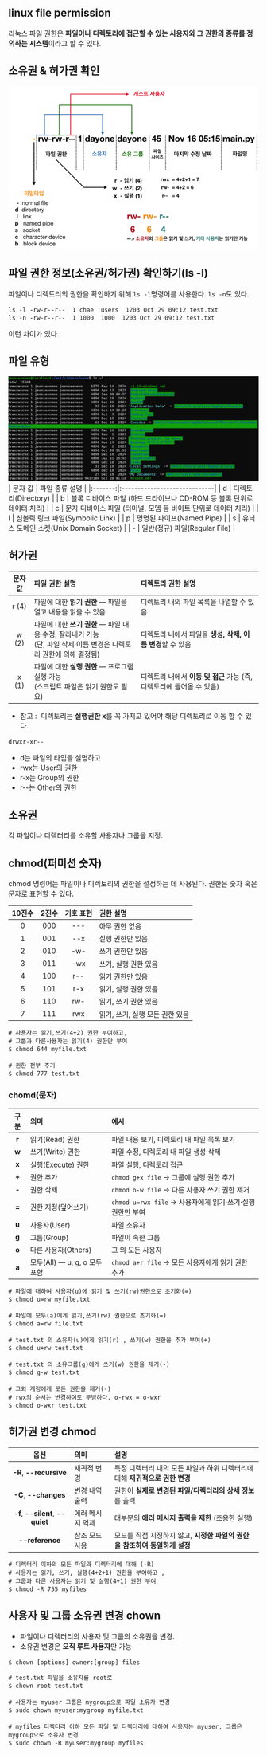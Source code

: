 ## linux file permission
리눅스 파일 권한은 **파일이나 디렉토리에 접근할 수 있는 사용자와 그 권한의 종류를 정의하는 시스템**이라고 할 수 있다.

## 소유권 & 허가권 확인
![alt text](<../image/inpa linux file permission.png>)

## 파일 권한 정보(소유권/허가권)  확인하기(ls -l)
파일이나 디렉토리의 권한을 확인하기 위해 ```ls -l```명령어를 사용한다. ```ls -n```도 있다.
```
ls -l -rw-r--r--  1 chae  users  1203 Oct 29 09:12 test.txt
ls -n -rw-r--r--  1 1000  1000  1203 Oct 29 09:12 test.txt
```
이런 차이가 있다.

## 파일 유형
![alt text](<../image/file type.png>)
| 문자 값 | 파일 종류 설명 |
|:-------:|:-----------------------------|
| d | 디렉토리(Directory) |
| b | 블록 디바이스 파일 (하드 드라이브나 CD-ROM 등 블록 단위로 데이터 처리) |
| c | 문자 디바이스 파일 (터미널, 모뎀 등 바이트 단위로 데이터 처리) |
| l | 심볼릭 링크 파일(Symbolic Link) |
| p | 명명된 파이프(Named Pipe) |
| s | 유닉스 도메인 소켓(Unix Domain Socket) |
| - | 일반(정규) 파일(Regular File) |

## 허가권
| 문자값 | 파일 권한 설명 | 디렉토리 권한 설명 |
|:-------:|:-----------------------------|:--------------------------------|
| r (4) | 파일에 대한 **읽기 권한** — 파일을 열고 내용을 읽을 수 있음 | 디렉토리 내의 파일 목록을 나열할 수 있음 |
| w (2) | 파일에 대한 **쓰기 권한** — 파일 내용 수정, 잘라내기 가능 <br> (단, 파일 삭제·이름 변경은 디렉토리 권한에 의해 결정됨) | 디렉토리 내에서 파일을 **생성, 삭제, 이름 변경**할 수 있음 |
| x (1) | 파일에 대한 **실행 권한** — 프로그램 실행 가능 <br> (스크립트 파일은 읽기 권한도 필요) | 디렉토리 내에서 **이동 및 접근** 가능 (즉, 디렉토리에 들어올 수 있음) |

+ 참고 :  디렉토리는 **실행권한 x**를 꼭 가지고 있어야 해당 디렉토리로 이동 할 수 있다.

```
drwxr-xr--
```
+ d는 파일의 타입을 설명하고
+ rwx는 User의 권한
+ r-x는 Group의 권한
+ r--는 Other의 권한

## 소유권
각 파일이나 디렉터리를 소유할 사용자나 그룹을 지정.

## chmod(퍼미션 숫자)
chmod 명령어는 파일이나 디렉토리의 권한을 설정하는 데 사용된다. 권한은 숫자 혹은 문자로 표현할 수 있다.

| 10진수 | 2진수 | 기호 표현 | 권한 설명 |
|:-------:|:-------:|:---------:|:-----------|
| 0 | 000 | --- | 아무 권한 없음 |
| 1 | 001 | --x | 실행 권한만 있음 |
| 2 | 010 | -w- | 쓰기 권한만 있음 |
| 3 | 011 | -wx | 쓰기, 실행 권한 있음 |
| 4 | 100 | r-- | 읽기 권한만 있음 |
| 5 | 101 | r-x | 읽기, 실행 권한 있음 |
| 6 | 110 | rw- | 읽기, 쓰기 권한 있음 |
| 7 | 111 | rwx | 읽기, 쓰기, 실행 모든 권한 있음 |
```
# 사용자는 읽기,쓰기(4+2) 권한 부여하고, 
# 그룹과 다른사용자는 읽기(4) 권한만 부여
$ chmod 644 myfile.txt

# 권한 전부 주기
$ chmod 777 test.txt
```
### chomd(문자)
| 구분 | 의미 | 예시 |
|:------:|:------|:------|
| **r** | 읽기(Read) 권한 | 파일 내용 보기, 디렉토리 내 파일 목록 보기 |
| **w** | 쓰기(Write) 권한 | 파일 수정, 디렉토리 내 파일 생성·삭제 |
| **x** | 실행(Execute) 권한 | 파일 실행, 디렉토리 접근 |
| **+** | 권한 추가 | `chmod g+x file` → 그룹에 실행 권한 추가 |
| **-** | 권한 삭제 | `chmod o-w file` → 다른 사용자 쓰기 권한 제거 |
| **=** | 권한 지정(덮어쓰기) | `chmod u=rwx file` → 사용자에게 읽기·쓰기·실행 권한만 부여 |
| **u** | 사용자(User) | 파일 소유자 |
| **g** | 그룹(Group) | 파일이 속한 그룹 |
| **o** | 다른 사용자(Others) | 그 외 모든 사용자 |
| **a** | 모두(All) — u, g, o 모두 포함 | `chmod a+r file` → 모든 사용자에게 읽기 권한 추가 |

```
# 파일에 대하여 사용자(u)에 읽기 및 쓰기(rw)권한으로 초기화(=)
$ chmod u=rw myfile.txt

# 파일에 모두(a)에게 읽기,쓰기(rw) 권한으로 초기화(=)
$ chmod a=rw file.txt

# test.txt 의 소유자(u)에게 읽기(r) , 쓰기(w) 권한을 추가 부여(+)
$ chmod u+rw test.txt

# test.txt 의 소유그룹(g)에게 쓰기(w) 권한을 제거(-)
$ chmod g-w test.txt

# 그외 계정에게 모든 권한을 제거(-)
# rwx의 순서는 변경하여도 무방하다. o-rwx = o-wxr
$ chmod o-wxr test.txt
```

## 허가권 변경 chmod
| 옵션 | 의미 | 설명 |
|:------:|:------|:------|
| **-R**, **--recursive** | 재귀적 변경 | 특정 디렉터리 내의 모든 파일과 하위 디렉터리에 대해 **재귀적으로 권한 변경** |
| **-C**, **--changes** | 변경 내역 출력 | 권한이 **실제로 변경된 파일/디렉터리의 상세 정보**를 출력 |
| **-f**, **--silent**, **--quiet** | 에러 메시지 억제 | 대부분의 **에러 메시지 출력을 제한** (조용한 실행) |
| **--reference** | 참조 모드 사용 | 모드를 직접 지정하지 않고, **지정한 파일의 권한을 참조하여 동일하게 설정** |

```
# 디렉터리 이하의 모든 파일과 디렉터리에 대해 (-R)
# 사용자는 읽기, 쓰기, 실행(4+2+1) 권한을 부여하고 ,
# 그룹과 다른 사용자는 읽기 및 실행(4+1) 권한 부여
$ chmod -R 755 myfiles
```

## 사용자 및 그룹 소유권 변경 chown
+ 파일이나 디렉터리의 사용자 및 그룹의 소유권을 변경.
+ 소유권 변경은 **오직 루트 사용자**만 가능
```
$ chown [options] owner:[group] files
```
```
# test.txt 파일을 소유자를 root로
$ chown root test.txt

# 사용자는 myuser 그룹은 mygroup으로 파일 소유자 변경
$ sudo chown myuser:mygroup myfile.txt

# myfiles 디렉터리 이하 모든 파일 및 디렉터리에 대하여 사용자는 myuser, 그룹은 mygroup으로 소유자 변경
$ sudo chown -R myuser:mygroup myfiles
```